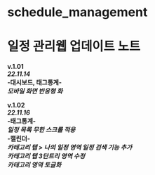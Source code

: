 # schedule_management
# 일정 관리웹 업데이트 노트  
**v.1.01**  
***22.11.14***  
**-대시보드, 태그통계-**  
***모바일 화면 반응형 화***


**v.1.02**  
***22.11.16***  
**-태그통계-**   
***일정 목록 무한 스크롤 적용***  
**-캘린더-**  
***카테고리 탭 > 나의 일정 영역 일정 검색 기능 추가***  
***카테고리 탭 3단트리 영역 수정***  
***카테고리 영역 토글화***  
